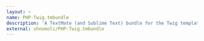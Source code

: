 ```yaml
---
layout: ~
name: PHP-Twig.tmbundle
description: 'A TextMate (and Sublime Text) bundle for the Twig template engine.'
external: uhnomoli/PHP-Twig.tmbundle
---
```


